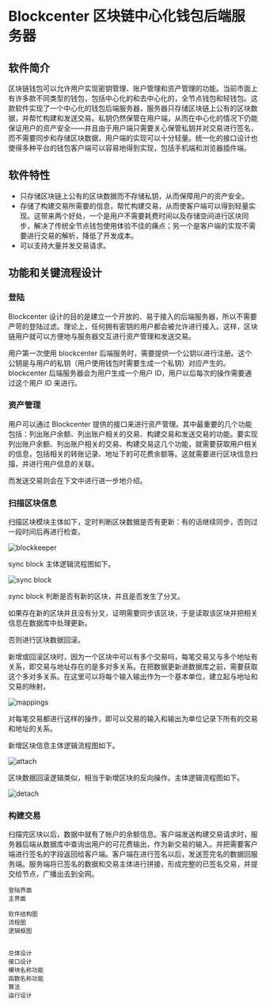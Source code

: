 # Blockcenter 区块链中心化钱包后端服务器

## 软件简介

区块链钱包可以允许用户实现密钥管理、账户管理和资产管理的功能。当前市面上有许多款不同类型的钱包，包括中心化的和去中心化的，全节点钱包和轻钱包。这款软件实现了一个中心化的钱包后端服务器，服务器只存储区块链上公有的区块数据，并帮忙构建和发送交易。私钥仍然保管在用户端，从而在中心化的情况下仍能保证用户的资产安全——并且由于用户端只需要关心保管私钥并对交易进行签名，而不需要同步和存储区块数据，用户端的实现可以十分轻量。统一化的接口设计也使得多种平台的钱包客户端可以容易地得到实现，包括手机端和浏览器插件端。

## 软件特性

+ 只存储区块链上公有的区块数据而不存储私钥，从而保障用户的资产安全。
+ 存储了构建交易所需要的信息，帮忙构建交易，从而使客户端可以得到轻量实现。这带来两个好处，一个是用户不需要耗费时间以及存储空间进行区块同步，解决了传统全节点钱包使用体验不佳的痛点；另一个是客户端的实现不需要进行交易的解析，降低了开发成本。
+ 可以支持大量并发交易请求。

## 功能和关键流程设计

### 登陆

Blockcenter 设计的目的是建立一个开放的、易于接入的后端服务器，所以不需要严苛的登陆过滤。理论上，任何拥有密钥的用户都会被允许进行接入。这样，区块链用户就可以方便地与服务器交互进行资产管理和发送交易。

用户第一次使用 blockcenter 后端服务时，需要提供一个公钥以进行注册。这个公钥是与用户的私钥（用户使用钱包时需要生成一个私钥）对应产生的。blockcenter 后端服务器会为用户生成一个用户 ID，用户以后每次的操作需要通过这个用户 ID 来进行。

### 资产管理

用户可以通过 Blockcenter 提供的接口来进行资产管理。其中最重要的几个功能包括：列出账户余额、列出账户相关的交易、构建交易和发送交易的功能。要实现列出账户余额、列出账户相关的交易、构建交易这几个功能，就需要获取用户相关的信息，包括相关的转账记录、地址下的可花费余额等。这就需要进行区块信息扫描，并进行用户信息的关联。

而发送交易则会在下文中进行进一步地介绍。

### 扫描区块信息

扫描区块模块主体如下，定时判断区块数据是否有更新：有的话继续同步，否则过一段时间后再进行检查。

![blockkeeper](blockkeeper.png)


sync block 主体逻辑流程图如下。

![sync block](syncblock.png)

sync block 判断是否有新的区块，并且是否发生了分叉。

如果存在新的区块并且没有分叉，证明需要同步该区块，于是读取该区块并把相关信息在数据库中处理更新。

否则进行区块数据回滚。

新增或回滚区块时，因为一个区块中可以有多个交易吗，每笔交易又与多个地址有关系，即交易与地址存在的是多对多关系。在把数据更新进数据库之前，需要获取这个多对多关系。在这里可以将每个输入输出作为一个基本单位，建立起与地址和交易的映射。

![mappings](mappings.png)

对每笔交易都进行这样的操作，即可以交易的输入和输出为单位记录下所有的交易和地址的关系。


新增区块信息主体逻辑流程图如下。

![attach](attach.png)

区块数据回滚逻辑类似，相当于新增区块的反向操作。主体逻辑流程图如下。

![detach](detach.png)

### 构建交易

扫描完区块以后，数据中就有了帐户的余额信息。客户端发送构建交易请求时，服务器后端从数据库中查询出用户的可花费输出，作为新交易的输入。并把需要客户端进行签名的字段返回给客户端。客户端在进行签名以后，发送签完名的数据回服务端。服务端将已签名的数据和交易主体进行拼接，形成完整的已签名交易，并提交给节点，广播出去到全网。


```
登陆界面
主界面

软件结构图
流程图
逻辑框图


总体设计
接口设计
模块名称功能
函数名称功能
算法
运行设计
```

